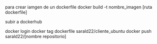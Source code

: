 para crear iamgen de un dockerfile
docker build -t nombre_imagen [ruta dockerfile]


subir a dockerhub

docker login
docker tag dockerfile sarald22/cliente_ubuntu
docker push sarald22/[nombre repositorio]
